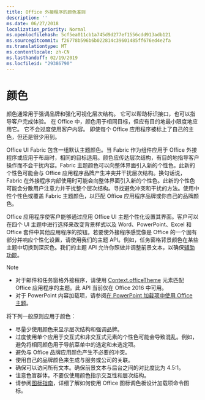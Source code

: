 ```yaml
---
title: Office 外接程序的颜色准则
description: ''
ms.date: 06/27/2018
localization_priority: Normal
ms.openlocfilehash: 5cf5ea011cb1a745d9d277ef1556cdd913adb121
ms.sourcegitcommit: f26778b596b6b022814c39601485ff676ed4e2fa
ms.translationtype: MT
ms.contentlocale: zh-CN
ms.lasthandoff: 02/19/2019
ms.locfileid: "29386790"
---
```

# <a name="color"></a>颜色
颜色通常用于强调品牌和强化可视化层次结构。 它可以帮助标识接口，也可以指导客户完成体验。 在 Office 中，颜色用于相同目标，但应有目的地最小限度地应用它。 它不会过度使用客户内容。 即使每个 Office 应用程序被标上了自己的主色，但还是很少用到。

Office UI Fabric 包含一组默认主题颜色。当 Fabric 作为组件应用于 Office 外接程序或应用于布局时，相同的目标适用。颜色应传达层次结构，有目的地指导客户操作而不会干扰内容。Fabric 主题颜色可以向整体界面引入新的个性色。此新的个性色可能会与 Office 应用程序品牌产生冲突并干扰层次结构。换句话说，Fabric 在外接程序内部使用时可能会向整体界面引入新的个性色。此新的个性色可能会分散用户注意力并干扰整个层次结构。寻找避免冲突和干扰的方法。使用中性个性色或覆盖 Fabric 主题颜色，以匹配 Office 应用程序品牌或你自己的品牌颜色。

Office 应用程序使客户能够通过应用 Office UI 主题个性化设置其界面。客户可以在四个 UI 主题中进行选择来改变背景样式以及 Word、PowerPoint、Excel 和 Office 套件中其他应用程序的按钮。若要使外接程序感觉像是 Office 的一个固有部分并响应个性化设置，请使用我们的主题 API。例如，任务窗格背景颜色在某些主题中切换到深灰色。我们的主题 API 允许你照做并调整前景文本，以确保[辅助功能](../design/accessibility-guidelines.md)。

> [!NOTE]
> - 对于邮件和任务窗格外接程序，请使用 [Context.officeTheme](https://docs.microsoft.com/javascript/api/office/office.context) 元素匹配 Office 应用程序的主题。此 API 当前仅在 Office 2016 中可用。
> - 对于 PowerPoint 内容加载项，请参阅[在 PowerPoint 加载项中使用 Office 主题](../powerpoint/use-document-themes-in-your-powerpoint-add-ins.md)。

将下列一般原则应用于颜色：

* 尽量少使用颜色来显示层次结构和强调品牌。
* 过度使用单个应用于交互式和非交互式元素的个性色可能会导致混乱。例如，避免将相同颜色用于导航菜单中的选定和未选定项。
* 避免与 Office 品牌应用颜色产生不必要的冲突。
* 使用自己的品牌颜色来生成与服务或公司的关联。
* 确保可以访问所有文本。确保前景文本与后台之间的对比度比为 4.5:1。
* 注意色盲群体。不要仅使用颜色指示交互性和层次结构。
* 请参阅[图标指南](../design/add-in-icons.md)，详细了解如何使用 Office 图标调色板设计加载项命令图标。
